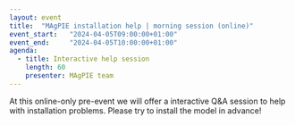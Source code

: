 ```yaml
---
layout: event
title:  "MAgPIE installation help | morning session (online)"
event_start:   "2024-04-05T09:00:00+01:00"
event_end:     "2024-04-05T10:00:00+01:00"
agenda:
  - title: Interactive help session
    length: 60
    presenter: MAgPIE team
---
```


At this online-only pre-event we will offer a interactive Q&A session to help with installation problems. Please try to install the model in advance!
